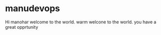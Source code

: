 # manudevops
Hi manohar 
welcome to the world.
warm welcone to the world.
you have a great opprtunity
